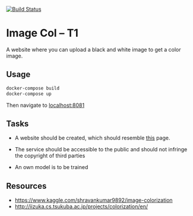 [![Build Status](https://travis-ci.com/INF-HS-KL-BEGGEL/DL-SS20-T1-image-col.svg?token=Tp7J85d27M8xhediEsE2&branch=master)](https://travis-ci.com/INF-HS-KL-BEGGEL/DL-SS20-T1-image-col)

# Image Col – T1

A website where you can upload a black and white image to get a color image.

## Usage

```bash
docker-compose build
docker-compose up
```

Then navigate to [localhost:8081](http://localhost:8081/)

## Tasks

- A website should be created, which should resemble [this](https://demos.algorithmia.com/colorize-photos) page.

- The service should be accessible to the public and should not infringe the copyright of third parties

- An own model is to be trained

## Resources

- https://www.kaggle.com/shravankumar9892/image-colorization
- http://iizuka.cs.tsukuba.ac.jp/projects/colorization/en/
